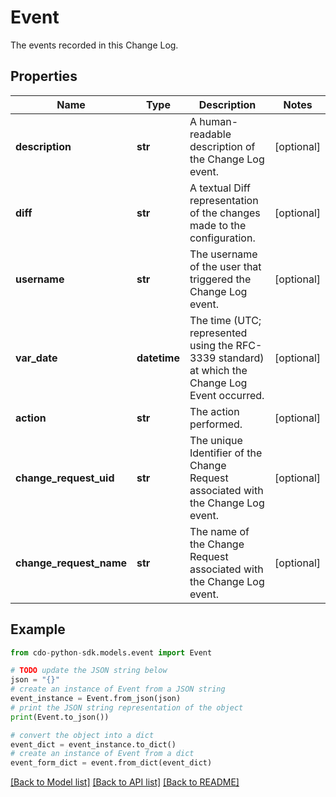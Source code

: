 # Event

The events recorded in this Change Log.

## Properties

Name | Type | Description | Notes
------------ | ------------- | ------------- | -------------
**description** | **str** | A human-readable description of the Change Log event. | [optional] 
**diff** | **str** | A textual Diff representation of the changes made to the configuration. | [optional] 
**username** | **str** | The username of the user that triggered the Change Log event. | [optional] 
**var_date** | **datetime** | The time (UTC; represented using the RFC-3339 standard) at which the Change Log Event occurred. | [optional] 
**action** | **str** | The action performed. | [optional] 
**change_request_uid** | **str** | The unique Identifier of the Change Request associated with the Change Log event. | [optional] 
**change_request_name** | **str** | The name of the Change Request associated with the Change Log event. | [optional] 

## Example

```python
from cdo-python-sdk.models.event import Event

# TODO update the JSON string below
json = "{}"
# create an instance of Event from a JSON string
event_instance = Event.from_json(json)
# print the JSON string representation of the object
print(Event.to_json())

# convert the object into a dict
event_dict = event_instance.to_dict()
# create an instance of Event from a dict
event_form_dict = event.from_dict(event_dict)
```
[[Back to Model list]](../README.md#documentation-for-models) [[Back to API list]](../README.md#documentation-for-api-endpoints) [[Back to README]](../README.md)


